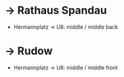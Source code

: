 # → Rathaus Spandau

* Hermannplatz → U8: middle / middle back

# → Rudow

* Hermannplatz → U8: middle / middle front
